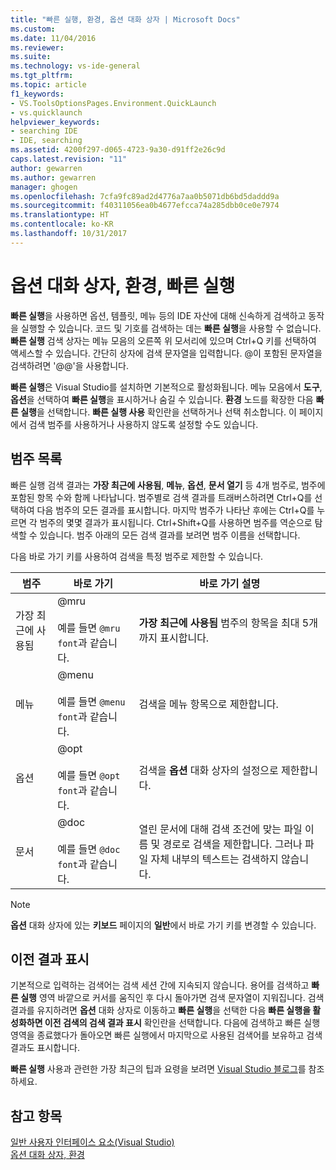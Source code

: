 ```yaml
---
title: "빠른 실행, 환경, 옵션 대화 상자 | Microsoft Docs"
ms.custom: 
ms.date: 11/04/2016
ms.reviewer: 
ms.suite: 
ms.technology: vs-ide-general
ms.tgt_pltfrm: 
ms.topic: article
f1_keywords:
- VS.ToolsOptionsPages.Environment.QuickLaunch
- vs.quicklaunch
helpviewer_keywords:
- searching IDE
- IDE, searching
ms.assetid: 4200f297-d065-4723-9a30-d91ff2e26c9d
caps.latest.revision: "11"
author: gewarren
ms.author: gewarren
manager: ghogen
ms.openlocfilehash: 7cfa9fc89ad2d4776a7aa0b5071db6bd5daddd9a
ms.sourcegitcommit: f40311056ea0b4677efcca74a285dbb0ce0e7974
ms.translationtype: HT
ms.contentlocale: ko-KR
ms.lasthandoff: 10/31/2017
---
```

# <a name="quick-launch-environment-options-dialog-box"></a>옵션 대화 상자, 환경, 빠른 실행
**빠른 실행**을 사용하면 옵션, 템플릿, 메뉴 등의 IDE 자산에 대해 신속하게 검색하고 동작을 실행할 수 있습니다. 코드 및 기호를 검색하는 데는 **빠른 실행**을 사용할 수 없습니다. **빠른 실행** 검색 상자는 메뉴 모음의 오른쪽 위 모서리에 있으며 Ctrl+Q 키를 선택하여 액세스할 수 있습니다. 간단히 상자에 검색 문자열을 입력합니다. @이 포함된 문자열을 검색하려면 '@@'을 사용합니다.  
  
 **빠른 실행**은 Visual Studio를 설치하면 기본적으로 활성화됩니다. 메뉴 모음에서 **도구**, **옵션**을 선택하여 **빠른 실행**을 표시하거나 숨길 수 있습니다. **환경** 노드를 확장한 다음 **빠른 실행**을 선택합니다. **빠른 실행 사용** 확인란을 선택하거나 선택 취소합니다. 이 페이지에서 검색 범주를 사용하거나 사용하지 않도록 설정할 수도 있습니다.  
  
## <a name="category-list"></a>범주 목록  
 빠른 실행 검색 결과는 **가장 최근에 사용됨**, **메뉴**, **옵션**, **문서 열기** 등 4개 범주로, 범주에 포함된 항목 수와 함께 나타납니다. 범주별로 검색 결과를 트래버스하려면 Ctrl+Q를 선택하여 다음 범주의 모든 결과를 표시합니다. 마지막 범주가 나타난 후에는 Ctrl+Q를 누르면 각 범주의 몇몇 결과가 표시됩니다. Ctrl+Shift+Q를 사용하면 범주를 역순으로 탐색할 수 있습니다. 범주 아래의 모든 검색 결과를 보려면 범주 이름을 선택합니다.  
  
 다음 바로 가기 키를 사용하여 검색을 특정 범주로 제한할 수 있습니다.  
  
|범주|바로 가기|바로 가기 설명|  
|--------------|--------------|--------------------------|  
|가장 최근에 사용됨|@mru<br /><br /> 예를 들면 `@mru font`과 같습니다.|**가장 최근에 사용됨** 범주의 항목을 최대 5개까지 표시합니다.|  
|메뉴|@menu<br /><br /> 예를 들면 `@menu font`과 같습니다.|검색을 메뉴 항목으로 제한합니다.|  
|옵션|@opt<br /><br /> 예를 들면 `@opt font`과 같습니다.|검색을 **옵션** 대화 상자의 설정으로 제한합니다.|  
|문서|@doc<br /><br /> 예를 들면 `@doc font`과 같습니다.|열린 문서에 대해 검색 조건에 맞는 파일 이름 및 경로로 검색을 제한합니다. 그러나 파일 자체 내부의 텍스트는 검색하지 않습니다.|  
  
> [!NOTE]
>  **옵션** 대화 상자에 있는 **키보드** 페이지의 **일반**에서 바로 가기 키를 변경할 수 있습니다.  
  
## <a name="show-previous-results"></a>이전 결과 표시  
 기본적으로 입력하는 검색어는 검색 세션 간에 지속되지 않습니다. 용어를 검색하고 **빠른 실행** 영역 바깥으로 커서를 움직인 후 다시 돌아가면 검색 문자열이 지워집니다. 검색 결과를 유지하려면 **옵션** 대화 상자로 이동하고 **빠른 실행**을 선택한 다음 **빠른 실행을 활성화하면 이전 검색의 검색 결과 표시** 확인란을 선택합니다. 다음에 검색하고 빠른 실행 영역을 종료했다가 돌아오면 빠른 실행에서 마지막으로 사용된 검색어를 보유하고 검색 결과도 표시합니다.  
  
 **빠른 실행** 사용과 관련한 가장 최근의 팁과 요령을 보려면 [Visual Studio 블로그](http://go.microsoft.com/fwlink/?LinkId=236054)를 참조하세요.  
  
## <a name="see-also"></a>참고 항목  
 [일반 사용자 인터페이스 요소(Visual Studio)](../../ide/reference/general-user-interface-elements-visual-studio.md)   
 [옵션 대화 상자, 환경](../../ide/reference/environment-options-dialog-box.md)
